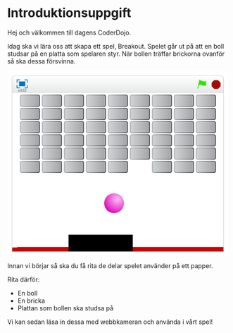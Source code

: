 # Introduktionsuppgift
Hej och välkommen till dagens CoderDojo.

Idag ska vi lära oss att skapa ett spel, Breakout. Spelet går ut på att en boll studsar på en platta som spelaren styr. När bollen träffar brickorna ovanför så ska dessa försvinna.

![](bilder/tutorial_breakout/breakout.png)

Innan vi börjar så ska du få rita de delar spelet använder på ett papper.

Rita därför:
* En boll
* En bricka
* Plattan som bollen ska studsa på

Vi kan sedan läsa in dessa med webbkameran och använda i vårt spel!
